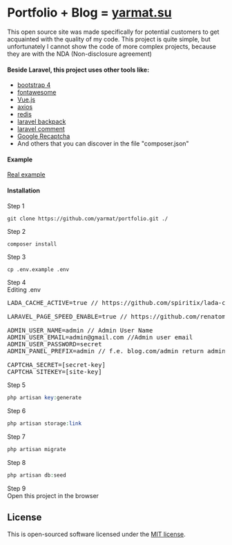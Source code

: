 # Portfolio + Blog = [yarmat.su](https://yarmat.su/en)

This open source site was made specifically for potential customers to get acquainted with the quality of my code. This project is quite simple, but unfortunately I cannot show the code of more complex projects, because they are with the NDA (Non-disclosure agreement)

#### Beside Laravel, this project uses other tools like:
* [bootstrap 4](https://getbootstrap.com/)
* [fontawesome](https://fontawesome.com)
* [Vue.js](https://vuejs.org)
* [axios](https://github.com/axios/axios)
* [redis](https://redis.io)
* [laravel backpack](https://backpackforlaravel.com)
* [laravel comment](https://yarmat.su/en/portfolio/item/paket-kommentariev-dlya-laravel)
* [Google Recaptcha](https://www.google.com/recaptcha)
* And others that you can discover in the file "composer.json"

#### Example
[Real example](https://yarmat.su)

#### Installation
Step 1
```
git clone https://github.com/yarmat/portfolio.git ./
```

Step 2 
```php
composer install
```

Step 3
```
cp .env.example .env
```

Step 4 <br>
Editing .env
<pre>
LADA_CACHE_ACTIVE=true // https://github.com/spiritix/lada-cache

LARAVEL_PAGE_SPEED_ENABLE=true // https://github.com/renatomarinho/laravel-page-speed

ADMIN_USER_NAME=admin // Admin User Name
ADMIN_USER_EMAIL=admin@gmail.com //Admin user email
ADMIN_USER_PASSWORD=secret
ADMIN_PANEL_PREFIX=admin // f.e. blog.com/admin return admin panel

CAPTCHA_SECRET=[secret-key]
CAPTCHA_SITEKEY=[site-key]
</pre>

Step 5 
```php
php artisan key:generate
```

Step 6
```php
php artisan storage:link
```

Step 7
```php
php artisan migrate
```

Step 8
```php
php artisan db:seed
```

Step 9 <br />
Open this project in the browser

## License

This is open-sourced software licensed under the [MIT license](https://opensource.org/licenses/MIT).

